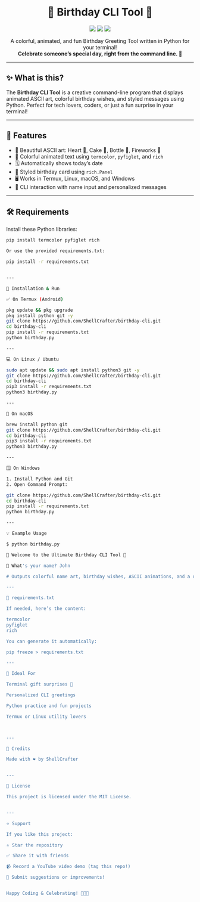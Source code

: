 <h1 align="center">🎉 Birthday CLI Tool 🎉</h1>

<p align="center">
  <img src="https://img.shields.io/badge/Made%20with-Python-blue?style=for-the-badge&logo=python" />
  <img src="https://img.shields.io/badge/Platform-Termux|Linux|Windows|macOS-success?style=for-the-badge" />
  <img src="https://img.shields.io/github/license/ShellCrafter/birthday-cli?style=for-the-badge" />
</p>

<p align="center">
  A colorful, animated, and fun Birthday Greeting Tool written in Python for your terminal!
  <br />
  <strong>Celebrate someone’s special day, right from the command line. 🥳</strong>
</p>

---

## ✨ What is this?

The **Birthday CLI Tool** is a creative command-line program that displays animated ASCII art, colorful birthday wishes, and styled messages using Python. Perfect for tech lovers, coders, or just a fun surprise in your terminal!

---

## 🎨 Features

- 🎂 Beautiful ASCII art: Heart 💖, Cake 🍰, Bottle 🍾, Fireworks 🎇
- 🌈 Colorful animated text using `termcolor`, `pyfiglet`, and `rich`
- 🗓️ Automatically shows today’s date
- 📝 Styled birthday card using `rich.Panel`
- 🖥️ Works in Termux, Linux, macOS, and Windows
- 🤖 CLI interaction with name input and personalized messages

---

## 🛠️ Requirements

Install these Python libraries:

```bash
pip install termcolor pyfiglet rich

Or use the provided requirements.txt:

pip install -r requirements.txt


---

🚀 Installation & Run

✅ On Termux (Android)

pkg update && pkg upgrade
pkg install python git -y
git clone https://github.com/ShellCrafter/birthday-cli.git
cd birthday-cli
pip install -r requirements.txt
python birthday.py

---

💻 On Linux / Ubuntu

sudo apt update && sudo apt install python3 git -y
git clone https://github.com/ShellCrafter/birthday-cli.git
cd birthday-cli
pip3 install -r requirements.txt
python3 birthday.py

---

🍏 On macOS

brew install python git
git clone https://github.com/ShellCrafter/birthday-cli.git
cd birthday-cli
pip3 install -r requirements.txt
python3 birthday.py

---

🪟 On Windows

1. Install Python and Git
2. Open Command Prompt:

git clone https://github.com/ShellCrafter/birthday-cli.git
cd birthday-cli
pip install -r requirements.txt
python birthday.py

---

💡 Example Usage

$ python birthday.py

💖 Welcome to the Ultimate Birthday CLI Tool 💖

🎈 What's your name? John

# Outputs colorful name art, birthday wishes, ASCII animations, and a rich birthday card 🎉

---

🧾 requirements.txt

If needed, here’s the content:

termcolor
pyfiglet
rich

You can generate it automatically:

pip freeze > requirements.txt

---

🧪 Ideal For

Terminal gift surprises 🎁

Personalized CLI greetings

Python practice and fun projects

Termux or Linux utility lovers



---

🧠 Credits

Made with ❤️ by ShellCrafter


---

📄 License

This project is licensed under the MIT License.


---

⭐ Support

If you like this project:

⭐ Star the repository

✅ Share it with friends

📹 Record a YouTube video demo (tag this repo!)

📧 Submit suggestions or improvements!


Happy Coding & Celebrating! 🎈🎂🥳
